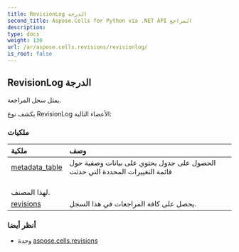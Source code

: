 ```yaml
---
title: RevisionLog الدرجة
second_title: Aspose.Cells for Python via .NET API المراجع
description:
type: docs
weight: 130
url: /ar/aspose.cells.revisions/revisionlog/
is_root: false
---
```

##  RevisionLog الدرجة
يمثل سجل المراجعة.



يكشف نوع RevisionLog الأعضاء التالية:

###  ملكيات
| ملكية| وصف|
| :- | :- |
| [metadata_table](/cells/python-net/ar/aspose.cells.revisions/revisionlog/metadata_table) | الحصول على جدول يحتوي على بيانات وصفية حول قائمة التغييرات المحددة التي حدثت<br/> لهذا المصنف.|
| [revisions](/cells/python-net/ar/aspose.cells.revisions/revisionlog/revisions) | يحصل على كافة المراجعات في هذا السجل.|



###  أنظر أيضا
* وحدة [aspose.cells.revisions](..)
